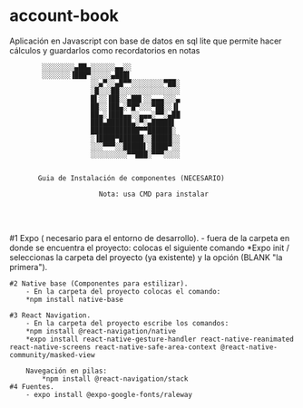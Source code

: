 # account-book

Aplicación en Javascript con base de datos en sql lite que permite hacer cálculos y guardarlos como recordatorios en notas

			░░░░░░░░▄██▄░░░░░░▄▄░░
			░░░░░░░▐███▀░░░░░▄███▌
                        ░░▄▀░░▄█▀▀░░░░░░░░▀██░
                        ░█░░░██░░░░░░░░░░░░░░░
                        █▌░░▐██░░▄██▌░░▄▄▄░░░▄
                        ██░░▐██▄░▀█▀░░░▀██░░▐▌
                        ██▄░▐███▄▄░░▄▄▄░▀▀░▄██
                        ███▄██████▄░▀░▄█████▌
                        ████████████▀▀██████░
                        ░▐████▀██████░░█████░░
                        ░░░▀▀▀░░█████▌░████▀░░
                        ░░░░░░░░░▀▀███░▀▀▀░░░░


           Guia de Instalación de componentes (NECESARIO)

			              Nota: usa CMD para instalar
                    
 <br>
 <br>
 
  #1 Expo ( necesario para el entorno de desarrollo).
	  - fuera de la carpeta en donde se encuentra el proyecto:
		  colocas el siguiente comando 
 		*Expo init / seleccionas la carpeta del proyecto
		 (ya existente) y la opción (BLANK "la primera").

	#2 Native base (Componentes para estilizar).
		- En la carpeta del proyecto colocas el comando:
		*npm install native-base

	#3 React Navigation.
		- En la carpeta del proyecto escribe los comandos:
		*npm install @react-navigation/native
		*expo install react-native-gesture-handler react-native-reanimated react-native-screens react-native-safe-area-context @react-native-community/masked-view
			
		Navegación en pilas:
			*npm install @react-navigation/stack
	#4 Fuentes.
		- expo install @expo-google-fonts/raleway
		
